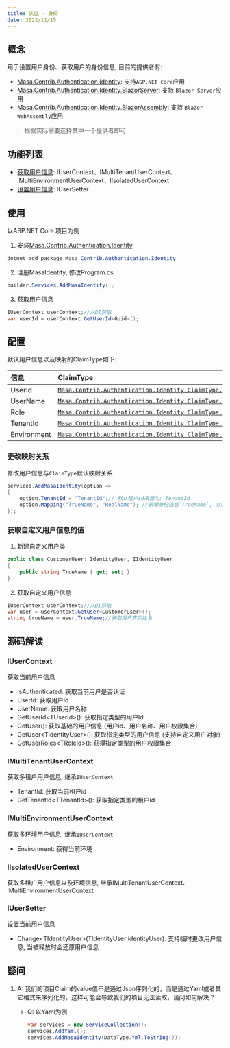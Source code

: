 ```yaml
---
title: 认证 - 身份
date: 2022/11/15
---
```


## 概念

用于设置用户身份、获取用户的身份信息, 目前的提供者有:

* [Masa.Contrib.Authentication.Identity](./web.md): 支持`ASP.NET Core`应用
* [Masa.Contrib.Authentication.Identity.BlazorServer](./blazor-server.md): 支持 `Blazor Server`应用
* [Masa.Contrib.Authentication.Identity.BlazorAssembly](./blazor-wasm.md): 支持 `Blazor WebAssembly`应用

> 根据实际需要选择其中一个提供者即可

## 功能列表

* [获取用户信息](#IUserContext): IUserContext、IMultiTenantUserContext、IMultiEnvironmentUserContext、IIsolatedUserContext
* [设置用户信息](#IUserSetter): IUserSetter

## 使用

以ASP.NET Core 项目为例

1. 安装[Masa.Contrib.Authentication.Identity](./web.md)

``` C#
dotnet add package Masa.Contrib.Authentication.Identity
```

2. 注册MasaIdentity, 修改Program.cs

``` C#
builder.Services.AddMasaIdentity();
```

3. 获取用户信息

``` C#
IUserContext userContext;//从DI获取
var userId = userContext.GetUserId<Guid>();
```

## 配置

默认用户信息以及映射的ClaimType如下:

|  信息   | ClaimType  |
| :----| :---- |
| UserId | [`Masa.Contrib.Authentication.Identity.ClaimType.DEFAULT_USER_ID`](https://github.com/masastack/MASA.Framework/tree/0.7.0/src/Contrib/Authentication/Masa.Contrib.Authentication.Identity.Core/Constants/ClaimType.cs) |
| UserName | [`Masa.Contrib.Authentication.Identity.ClaimType.DEFAULT_USER_NAME`](https://github.com/masastack/MASA.Framework/tree/0.7.0/src/Contrib/Authentication/Masa.Contrib.Authentication.Identity.Core/Constants/ClaimType.cs) |
| Role | [`Masa.Contrib.Authentication.Identity.ClaimType.DEFAULT_USER_ROLE`](https://github.com/masastack/MASA.Framework/tree/0.7.0/src/Contrib/Authentication/Masa.Contrib.Authentication.Identity.Core/Constants/ClaimType.cs) |
| TenantId | [`Masa.Contrib.Authentication.Identity.ClaimType.DEFAULT_TENANT_ID`](https://github.com/masastack/MASA.Framework/tree/0.7.0/src/Contrib/Authentication/Masa.Contrib.Authentication.Identity.Core/Constants/ClaimType.cs) |
| Environment | [`Masa.Contrib.Authentication.Identity.ClaimType.DEFAULT_ENVIRONMENT`](https://github.com/masastack/MASA.Framework/tree/0.7.0/src/Contrib/Authentication/MMasa.Contrib.Authentication.Identity.Core/Constants/ClaimType.cs) |

### 更改映射关系

修改用户信息与`ClaimType`默认映射关系

``` C#
services.AddMasaIdentity(option =>
{
    option.TenantId = "TenantId";// 默认租户id来源为: TenantId
    option.Mapping("TrueName", "RealName"); //新增身份信息`TrueName`, 并设置信息原来为: `RealName`
});
```

### 获取自定义用户信息的值

1. 新建自定义用户类

``` C#
public class CustomerUser: IdentityUser, IIdentityUser
{
    public string TrueName { get; set; }
}
```

2. 获取自定义用户信息

``` C#
IUserContext userContext;//从DI获取
var user = userContext.GetUser<CustomerUser>();
string trueName = user.TrueName;//获取用户真实姓名
```

## 源码解读

### IUserContext

获取当前用户信息

* IsAuthenticated: 获取当前用户是否认证
* UserId: 获取用户Id
* UserName: 获取用户名称
* GetUserId\<TUserId\>(): 获取指定类型的用户Id
* GetUser(): 获取基础的用户信息 (用户id、用户名称、用户权限集合)
* GetUser\<TIdentityUser\>(): 获取指定类型的用户信息 (支持自定义用户对象)
* GetUserRoles\<TRoleId\>(): 获得指定类型的用户权限集合

### IMultiTenantUserContext

获取多租户用户信息, 继承`IUserContext`

* TenantId: 获取当前租户id
* GetTenantId\<TTenantId\>(): 获取指定类型的租户id

### IMultiEnvironmentUserContext

获取多环境用户信息, 继承`IUserContext`

* Environment: 获得当前环境

### IIsolatedUserContext

获取多租户用户信息以及环境信息, 继承IMultiTenantUserContext、IMultiEnvironmentUserContext

### IUserSetter

设置当前用户信息

* Change\<TIdentityUser\>(TIdentityUser identityUser): 支持临时更改用户信息, 当被释放时会还原用户信息

## 疑问

1. A: 我们的项目Claim的value值不是通过Json序列化的，而是通过Yaml或者其它格式来序列化的，这样可能会导致我们的项目无法读取，请问如何解决？
   * Q: 以Yaml为例

        ``` C#
        var services = new ServiceCollection();
        services.AddYaml();
        services.AddMasaIdentity(DataType.Yml.ToString());
        ```